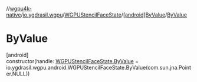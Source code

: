 //[wgpu4k-native](../../../../index.md)/[io.ygdrasil.wgpu](../../index.md)/[WGPUStencilFaceState](../index.md)/[[android]ByValue](index.md)/[ByValue](-by-value.md)

# ByValue

[android]\
constructor(handle: [WGPUStencilFaceState.ByValue](../../../io.ygdrasil.wgpu.android/-w-g-p-u-stencil-face-state/-by-value/index.md) = io.ygdrasil.wgpu.android.WGPUStencilFaceState.ByValue(com.sun.jna.Pointer.NULL))